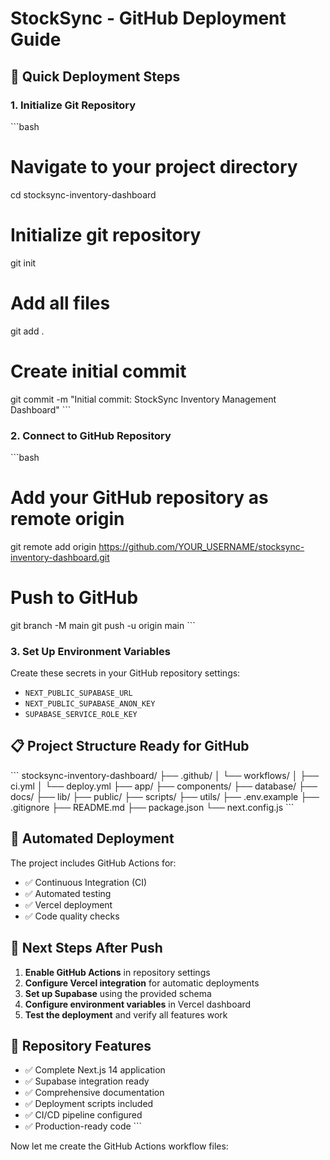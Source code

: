 # StockSync - GitHub Deployment Guide

## 🚀 **Quick Deployment Steps**

### **1. Initialize Git Repository**
\`\`\`bash
# Navigate to your project directory
cd stocksync-inventory-dashboard

# Initialize git repository
git init

# Add all files
git add .

# Create initial commit
git commit -m "Initial commit: StockSync Inventory Management Dashboard"
\`\`\`

### **2. Connect to GitHub Repository**
\`\`\`bash
# Add your GitHub repository as remote origin
git remote add origin https://github.com/YOUR_USERNAME/stocksync-inventory-dashboard.git

# Push to GitHub
git branch -M main
git push -u origin main
\`\`\`

### **3. Set Up Environment Variables**
Create these secrets in your GitHub repository settings:

- `NEXT_PUBLIC_SUPABASE_URL`
- `NEXT_PUBLIC_SUPABASE_ANON_KEY`
- `SUPABASE_SERVICE_ROLE_KEY`

## 📋 **Project Structure Ready for GitHub**

\`\`\`
stocksync-inventory-dashboard/
├── .github/
│   └── workflows/
│       ├── ci.yml
│       └── deploy.yml
├── app/
├── components/
├── database/
├── docs/
├── lib/
├── public/
├── scripts/
├── utils/
├── .env.example
├── .gitignore
├── README.md
├── package.json
└── next.config.js
\`\`\`

## 🔧 **Automated Deployment**

The project includes GitHub Actions for:
- ✅ Continuous Integration (CI)
- ✅ Automated testing
- ✅ Vercel deployment
- ✅ Code quality checks

## 📝 **Next Steps After Push**

1. **Enable GitHub Actions** in repository settings
2. **Configure Vercel integration** for automatic deployments
3. **Set up Supabase** using the provided schema
4. **Configure environment variables** in Vercel dashboard
5. **Test the deployment** and verify all features work

## 🎯 **Repository Features**

- ✅ Complete Next.js 14 application
- ✅ Supabase integration ready
- ✅ Comprehensive documentation
- ✅ Deployment scripts included
- ✅ CI/CD pipeline configured
- ✅ Production-ready code
\`\`\`

Now let me create the GitHub Actions workflow files:
